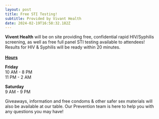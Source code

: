 ```yaml
---
layout: post
title: Free STI Testing!
subtitle: Provided by Vivant Health
date: 2024-02-19T16:58:32.182Z
---
```

**Vivent Health** will be on site providing free, confidential rapid HIV/Syphilis screening, as well as free full panel STI testing available to attendees! Results for HIV & Syphilis will be ready within 20 minutes.\
\
<ins>**Hours**</ins>

**Friday**\
10 AM - 8 PM\
11 PM - 2 AM

**Saturday**\
9 AM - 9 PM

Giveaways, information and free condoms & other safer sex materials will also be available at our table. Our Prevention team is here to help you with any questions you may have!

